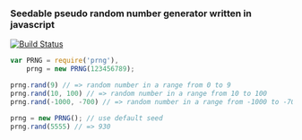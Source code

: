 ### Seedable pseudo random number generator written in javascript
[![Build Status](https://travis-ci.org/dmitriiabramov/prng.svg?branch=master)](https://travis-ci.org/dmitriiabramov/prng)
```javascript
var PRNG = require('prng'),
    prng = new PRNG(123456789);

prng.rand(9) // => random number in a range from 0 to 9
prng.rand(10, 100) // => random number in a range from 10 to 100
prng.rand(-1000, -700) // => random number in a range from -1000 to -700

prng = new PRNG(); // use default seed
prng.rand(5555) // => 930
```

